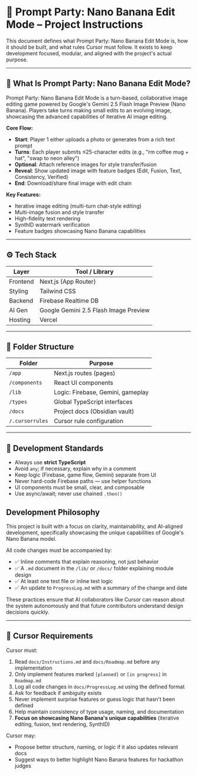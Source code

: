 # 🍌 Prompt Party: Nano Banana Edit Mode – Project Instructions

This document defines what Prompt Party: Nano Banana Edit Mode is, how it should be built, and what rules Cursor must follow. It exists to keep development focused, modular, and aligned with the project's actual purpose.

---

## 📌 What Is Prompt Party: Nano Banana Edit Mode?

Prompt Party: Nano Banana Edit Mode is a turn-based, collaborative image editing game powered by Google's Gemini 2.5 Flash Image Preview (Nano Banana). Players take turns making small edits to an evolving image, showcasing the advanced capabilities of iterative AI image editing.

**Core Flow:**
- **Start**: Player 1 either uploads a photo or generates from a rich text prompt
- **Turns**: Each player submits ≤25-character edits (e.g., "rm coffee mug + hat", "swap to neon alley")
- **Optional**: Attach reference images for style transfer/fusion
- **Reveal**: Show updated image with feature badges (Edit, Fusion, Text, Consistency, Verified)
- **End**: Download/share final image with edit chain

**Key Features:**
- Iterative image editing (multi-turn chat-style editing)
- Multi-image fusion and style transfer
- High-fidelity text rendering
- SynthID watermark verification
- Feature badges showcasing Nano Banana capabilities

---

## ⚙️ Tech Stack

| Layer      | Tool / Library                    |
|------------|-----------------------------------|
| Frontend   | Next.js (App Router)              |
| Styling    | Tailwind CSS                      |
| Backend    | Firebase Realtime DB              |
| AI Gen     | Google Gemini 2.5 Flash Image Preview |
| Hosting    | Vercel                            |

---

## 🧱 Folder Structure

| Folder         | Purpose                            |
|----------------|------------------------------------|
| `/app`         | Next.js routes (pages)             |
| `/components`  | React UI components                |
| `/lib`         | Logic: Firebase, Gemini, gameplay  |
| `/types`       | Global TypeScript interfaces       |
| `/docs`        | Project docs (Obsidian vault)      |
| `/.cursorrules`| Cursor rule configuration          |

---

## 🎯 Development Standards

- Always use **strict TypeScript**
- Avoid `any`; if necessary, explain why in a comment
- Keep logic (Firebase, game flow, Gemini) separate from UI
- Never hard-code Firebase paths — use helper functions
- UI components must be small, clear, and composable
- Use async/await; never use chained `.then()`

## Development Philosophy

This project is built with a focus on clarity, maintainability, and AI-aligned development, specifically showcasing the unique capabilities of Google's Nano Banana model.

All code changes must be accompanied by:

- ✅ Inline comments that explain reasoning, not just behavior
- ✅ A `.md` document in the `/lib/` or `/docs/` folder explaining module design
- ✅ At least one test file or inline test logic
- ✅ An update to `ProgressLog.md` with a summary of the change and date

These practices ensure that AI collaborators like Cursor can reason about the system autonomously and that future contributors understand design decisions quickly.

---

## 🤖 Cursor Requirements

Cursor must:

1. Read `docs/Instructions.md` and `docs/Roadmap.md` before any implementation
2. Only implement features marked `[planned]` or `[in progress]` in `Roadmap.md`
3. Log all code changes in `docs/ProgressLog.md` using the defined format
4. Ask for feedback if ambiguity exists
5. Never implement surprise features or guess logic that hasn't been defined
6. Help maintain consistency of type usage, naming, and documentation
7. **Focus on showcasing Nano Banana's unique capabilities** (iterative editing, fusion, text rendering, SynthID)

Cursor may:

- Propose better structure, naming, or logic if it also updates relevant docs
- Suggest ways to better highlight Nano Banana features for hackathon judges